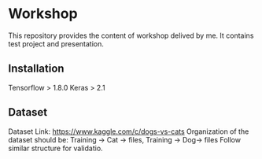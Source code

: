# Workshop
This repository provides the content of workshop delived by me.
It contains test project and presentation. 
## Installation 
Tensorflow > 1.8.0
Keras > 2.1 
## Dataset
Dataset Link: https://www.kaggle.com/c/dogs-vs-cats
Organization of the dataset should be: Training ->   Cat ->  files, Training -> Dog-> files
Follow similar structure for validatio.
